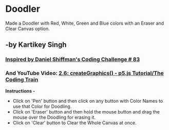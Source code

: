 # Doodler
Made a Doodler with Red, White, Green and Blue colors with an Eraser and Clear Canvas option.
## -by Kartikey Singh
### [Inspired by Daniel Shiffman's Coding Challenge # 83 ](https://youtu.be/IXXNIcQQLU8)
### And YouTube Video: [2.6: createGraphics() - p5.js Tutorial/The Coding Train](https://youtu.be/TaluaAD9MKA)
**Instructions -**
* Click on 'Pen' button and then click on any button with Color Names to use that Color for Doodling.
* Click on 'Eraser' button and then hold the mouse button and drag the mouse over the Doodling for erasing it.
* Click on 'Clear' button to Clear the Whole Canvas at once.

